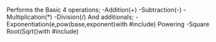 Performs the Basic 4 operations;
-Addition(+)
-Subtraction(-)
-Multiplication(*)
-Division(/)
And additionals;
-Exponentiation(e,pow(base,exponent)with #include<cmath>) Powering
-Square Root(Sqrt()with #include<cmath>)